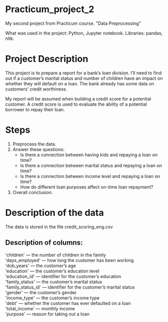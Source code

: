 # Practicum_project_2
My second project from Practicum course. "Data Preprocessing"

What was used in the project: Python, Jupyter notebook. Libraries: pandas, nltk.

# Project Description

This project is to prepare a report for a bank’s loan division. I’ll need to find out if a customer’s marital status and number of children have an impact on whether they will default on a loan. The bank already has some data on customers’ credit worthiness.

My report will be assumed when building a credit score for a potential customer. A credit score is used to evaluate the ability of a potential borrower to repay their loan.

# Steps
1) Preprocess the data.
2) Answer these questions:
   - Is there a connection between having kids and repaying a loan on time?
   - Is there a connection between marital status and repaying a loan on time?
   - Is there a connection between income level and repaying a loan on time?
   - How do different loan purposes affect on-time loan repayment?
3) Overall conclusion.

# Description of the data
The data is stored in the file credit_scoring_eng.csv

## Description of columns:
'children' — the number of children in the family<br/>
'days_employed' — how long the customer has been working<br/>
'dob_years' — the customer’s age<br/>
'education' — the customer’s education level<br/>
'education_id' — identifier for the customer’s education<br/>
'family_status' — the customer’s marital status<br/>
'family_status_id' — identifier for the customer’s marital status<br/>
'gender' — the customer’s gender<br/>
'income_type' — the customer’s income type<br/>
'debt' — whether the customer has ever defaulted on a loan<br/>
'total_income' — monthly income<br/>
'purpose' — reason for taking out a loan
